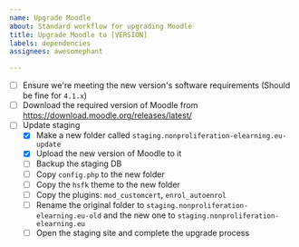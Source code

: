 ```yaml
---
name: Upgrade Moodle
about: Standard workflow for upgrading Moodle
title: Upgrade Moodle to [VERSION]
labels: dependencies
assignees: awesomephant

---
```


- [ ] Ensure we're meeting the new version's software requirements (Should be fine for `4.1.x`)
- [ ] Download the required version of Moodle from https://download.moodle.org/releases/latest/
- [ ] Update staging
  - [x] Make a new folder called `staging.nonproliferation-elearning.eu-update`
  - [x] Upload the new version of Moodle to it
  - [ ] Backup the staging DB
  - [ ] Copy `config.php` to the new folder
  - [ ] Copy the `hsfk` theme to the new folder
  - [ ] Copy the plugins: `mod_customcert`, `enrol_autoenrol`
  - [ ] Rename the original folder to `staging.nonproliferation-elearning.eu-old` and the new one to `staging.nonproliferation-elearning.eu`
  - [ ] Open the staging site and complete the upgrade process
